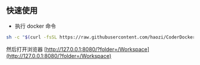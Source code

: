 ## 快速使用

* 执行 docker 命令

```bash
sh -c "$(curl -fsSL https://raw.githubusercontent.com/haozi/CoderDocker/master/start.sh)"
```

然后打开浏览器 [http://127.0.0.1:8080/?folder=/Workspace](http://127.0.0.1:8080/?folder=/Workspace)
